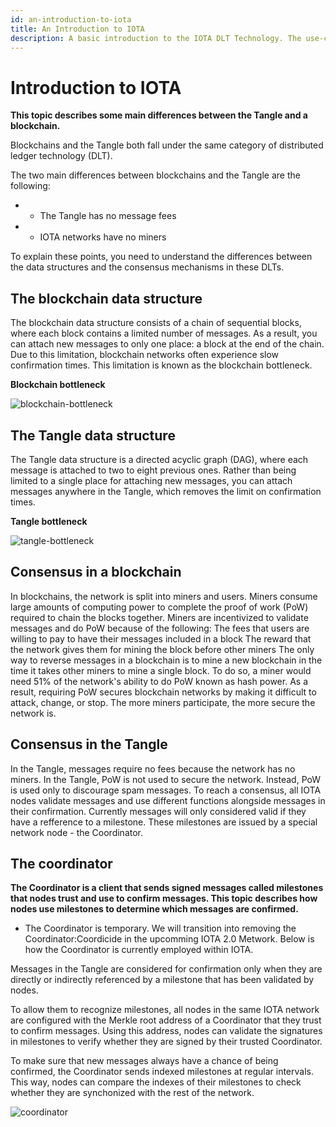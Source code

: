 ```yaml
---
id: an-introduction-to-iota
title: An Introduction to IOTA
description: A basic introduction to the IOTA DLT Technology. The use-cases and the Ecosystem developed around it.
---
```



# Introduction to IOTA

**This topic describes some main differences between the Tangle and a blockchain.**

Blockchains and the Tangle both fall under the same category of distributed ledger technology (DLT).

The two main differences between blockchains and the Tangle are the following:

* - The Tangle has no message fees
* - IOTA networks have no miners

To explain these points, you need to understand the differences between the data structures and the consensus mechanisms in these DLTs.

## **The blockchain data structure**

The blockchain data structure consists of a chain of sequential blocks, where each block contains a limited number of messages.
As a result, you can attach new messages to only one place: a block at the end of the chain. Due to this limitation, blockchain networks often experience slow confirmation times. This limitation is known as the blockchain bottleneck.

**Blockchain bottleneck**

![blockchain-bottleneck](https://user-images.githubusercontent.com/77154511/127757399-8feb30cc-c5c2-4c9f-abf0-7d4584fa2b6c.gif)




## **The Tangle data structure**

The Tangle data structure is a directed acyclic graph (DAG), where each message is attached to two to eight previous ones.
Rather than being limited to a single place for attaching new messages, you can attach messages anywhere in the Tangle, which removes the limit on confirmation times.

**Tangle bottleneck**

![tangle-bottleneck](https://user-images.githubusercontent.com/77154511/127757420-7c85a003-57e0-49f7-a534-defe96e10df6.gif)



## **Consensus in a blockchain**

In blockchains, the network is split into miners and users. Miners consume large amounts of computing power to complete the proof of work (PoW) required to chain the blocks together.
Miners are incentivized to validate messages and do PoW because of the following:
The fees that users are willing to pay to have their messages included in a block
The reward that the network gives them for mining the block before other miners
The only way to reverse messages in a blockchain is to mine a new blockchain in the time it takes other miners to mine a single block. To do so, a miner would need 51% of the network's ability to do PoW known as hash power.
As a result, requiring PoW secures blockchain networks by making it difficult to attack, change, or stop. The more miners participate, the more secure the network is.

## **Consensus in the Tangle**

In the Tangle, messages require no fees because the network has no miners.
In the Tangle, PoW is not used to secure the network. Instead, PoW is used only to discourage spam messages.
To reach a consensus, all IOTA nodes validate messages and use different functions alongside messages in their confirmation.
Currently messages will only considered valid if they have a refference to a milestone. These milestones are issued by a special network node - the Coordinator.

## **The coordinator**

**The Coordinator is a client that sends signed messages called milestones that nodes trust and use to confirm messages. This topic describes how nodes use milestones to determine which messages are confirmed.**

 - The Coordinator is temporary. We will transition into removing the Coordinator:Coordicide in the upcomming IOTA 2.0 Metwork. Below is how the Coordinator is currently employed within IOTA.

Messages in the Tangle are considered for confirmation only when they are directly or indirectly referenced by a milestone that has been validated by nodes.

To allow them to recognize milestones, all nodes in the same IOTA network are configured with the Merkle root address of a Coordinator that they trust to confirm messages. Using this address, nodes can validate the signatures in milestones to verify whether they are signed by their trusted Coordinator.

To make sure that new messages always have a chance of being confirmed, the Coordinator sends indexed milestones at regular intervals. This way, nodes can compare the indexes of their milestones to check whether they are synchonized with the rest of the network.

![coordinator](https://user-images.githubusercontent.com/77154511/127796118-08915c1d-438d-4d9a-8432-893c6c5b4f0d.gif)
